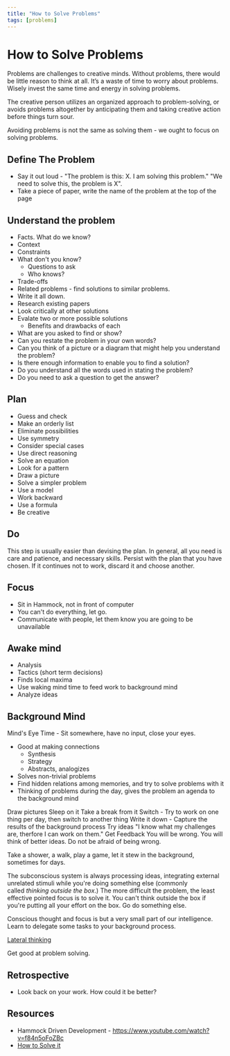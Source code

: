```yaml
---
title: "How to Solve Problems"
tags: [problems]
---
```


# How to Solve Problems

Problems are challenges to creative minds. Without problems, there would be little reason to think at all. It’s a waste of time to worry about problems. Wisely invest the same time and energy in solving problems.

The creative person utilizes an organized approach to problem-solving, or avoids problems altogether by anticipating them and taking creative action before things turn sour.

Avoiding problems is not the same as solving them - we ought to focus on solving problems. 

## Define The Problem

- Say it out loud - "The problem is this: X. I am solving this problem." "We need to solve this, the problem is X".
- Take a piece of paper, write the name of the problem at the top of the page

## Understand the problem
- Facts. What do we know?
- Context
- Constraints
- What don't you know?
	- Questions to ask
	- Who knows?
- Trade-offs
- Related problems - find solutions to similar problems.
- Write it all down.
- Research existing papers
- Look critically at other solutions
- Evalate two or more possible solutions
	- Benefits and drawbacks of each
- What are you asked to find or show?
- Can you restate the problem in your own words?
- Can you think of a picture or a diagram that might help you understand the problem?
- Is there enough information to enable you to find a solution?
- Do you understand all the words used in stating the problem?
- Do you need to ask a question to get the answer?

## Plan
- Guess and check
- Make an orderly list
- Eliminate possibilities
- Use symmetry
- Consider special cases
- Use direct reasoning
- Solve an equation
- Look for a pattern
- Draw a picture
- Solve a simpler problem
- Use a model
- Work backward
- Use a formula
- Be creative

## Do
This step is usually easier than devising the plan. In general, all you need is care and patience, and necessary skills. Persist with the plan that you have chosen. If it continues not to work, discard it and choose another. 


## Focus
- Sit in Hammock, not in front of computer
- You can't do everything, let go.
- Communicate with people, let them know you are going to be unavailable

## Awake mind
- Analysis
- Tactics (short term decisions)
- Finds local maxima
- Use waking mind time to feed work to background mind
- Analyze ideas

## Background Mind
Mind's Eye Time - Sit somewhere, have no input, close your eyes. 

- Good at making connections
	- Synthesis
	- Strategy
	- Abstracts, analogizes
- Solves non-trivial problems
- Find hidden relations among memories, and try to solve problems with it
- Thinking of problems during the day, gives the problem an agenda to the background mind

Draw pictures
Sleep on it
Take a break from it
Switch - Try to work on one thing per day, then switch to another thing
Write it down - Capture the results of the background process
Try ideas
"I know what my challenges are, therfore I can work on them."
Get Feedback
You will be wrong. You will think of better ideas. 
Do not be afraid of being wrong.




Take a shower, a walk, play a game, let it stew in the background, sometimes for days. 

The subconscious system is always processing ideas, integrating external unrelated stimuli while you're doing something else (commonly called _thinking outside the box_.) The more difficult the problem, the least effective pointed focus is to solve it. You can't think outside the box if you're putting all your effort on the box. Go do something else.

Conscious thought and focus is but a very small part of our intelligence. Learn to delegate some tasks to your background process.

[Lateral thinking](https://en.m.wikipedia.org/wiki/Lateral_thinking)

Get good at problem solving. 

## Retrospective
- Look back on your work. How could it be better?

## Resources
- Hammock Driven Development - https://www.youtube.com/watch?v=f84n5oFoZBc
- [How to Solve it](https://en.wikipedia.org/wiki/How_to_Solve_It)